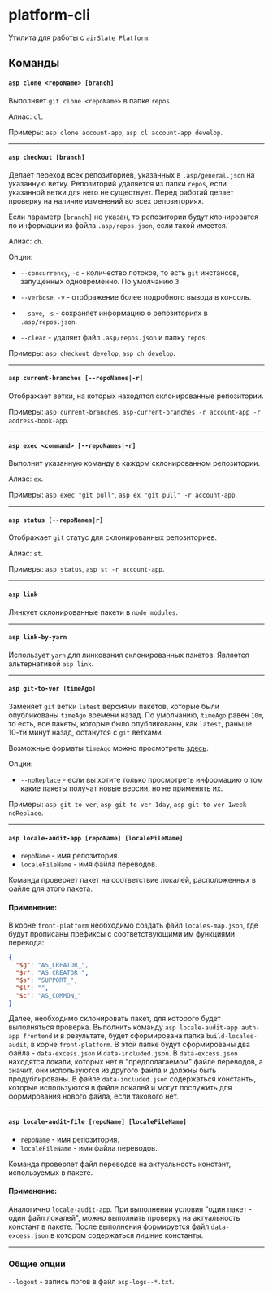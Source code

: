 # platform-cli

Утилита для работы с `airSlate Platform`.

## Команды

#### `asp clone <repoName> [branch]`

Выполняет `git clone <repoName>` в папке `repos`.

Алиас: `cl`.

Примеры: `asp clone account-app`, `asp cl account-app develop`.

---

#### `asp checkout [branch]`

Делает переход всех репозиториев, указанных в `.asp/general.json` на указанную ветку.
Репозиторий удаляется из папки `repos`, если указанной ветки для него не существует.
Перед работай делает проверку на наличие изменений во всех репозиториях.

Если параметр `[branch]` не указан, то репозитории будут клонироватся по информации из файла `.asp/repos.json`, если такой имеется.

Алиас: `ch`.

Опции:
- `--concurrency`, `-c` - количество потоков, то есть `git` инстансов, запущенных одновременно. По умолчанию `3`.

- `--verbose`, `-v` - отображение более подробного вывода в консоль.

- `--save`, `-s` - сохраняет информацию о репозиториях в `.asp/repos.json`.

- `--clear` - удаляет файл `.asp/repos.json` и папку `repos`.

Примеры: `asp checkout develop`, `asp ch develop`.

---

#### `asp current-branches [--repoNames|-r]`

Отображает ветки, на которых находятся склонированные репозитории.

Примеры: `asp current-branches`, `asp-current-branches -r account-app -r address-book-app`.

---

#### `asp exec <command> [--repoNames|-r]`

Выполнит указанную команду в каждом склонированном репозитории.

Алиас: `ex`.

Примеры: `asp exec "git pull"`, `asp ex "git pull" -r account-app`.

---

#### `asp status [--repoNames|r]`

Отображает `git` статус для склонированных репозиториев.

Алиас: `st`.

Примеры: `asp status`, `asp st -r account-app`.

---

#### `asp link`

Линкует склонированные пакети в `node_modules`.

---

#### `asp link-by-yarn`

Использует `yarn` для линкования склонированных пакетов. Является альтернативой `asp link`.

---

#### `asp git-to-ver [timeAgo]`

Заменяет `git` ветки `latest` версиями пакетов, которые были опубликованы `timeAgo` времени назад.
По умолчанию, `timeAgo` равен `10m`, то есть, все пакеты, которые было опубликованы, как `latest`, раньше 10-ти минут назад, останутся с `git` ветками.

Возможные форматы `timeAgo` можно просмотреть [здесь](https://www.npmjs.com/package/parse-duration).

Опции:

- `--noReplace` - если вы хотите только просмотреть информацию о том какие пакеты получат новые версии, но не применять их.

Примеры: `asp git-to-ver`, `asp git-to-ver 1day`, `asp git-to-ver 1week --noReplace`.

---

#### `asp locale-audit-app [repoName] [localeFileName]`
- `repoName` - имя репозитория.
- `localeFileName` - имя файла переводов.

Команда проверяет пакет на соответствие локалей, расположенных в файле для этого пакета.

#### Применение:
В корне `front-platform` необходимо создать файл `locales-map.json`, где будут прописаны префиксы с соответствующими им функциями перевода:
```json
{
  "$g": "AS_CREATOR_",
  "$r": "AS_CREATOR_",
  "$s": "SUPPORT_",
  "$l": "",
  "$c": "AS_COMMON_"
}
```
Далее, необходимо склонировать пакет, для которого будет выполняться проверка.
Выполнить команду `asp locale-audit-app auth-app frontend` и в результате, будет сформирована папка `build-locales-audit`, в корне `front-platform`.
В этой папке будут сформированы два файла - `data-excess.json` и `data-included.json`.
В `data-excess.json` находятся локали, которых нет в "предполагаемом" файле переводов, а значит, они используются из другого файла и должны быть продублированы.
В файле `data-included.json` содержаться константы, которые используются в файле локалей и могут послужить для формирования нового файла, если такового нет.

---

#### `asp locale-audit-file [repoName] [localeFileName]`
- `repoName` - имя репозитория.
- `localeFileName` - имя файла переводов.

Команда проверяет файл переводов на актуальность констант, используемых в пакете.

#### Применение:
Аналогично `locale-audit-app`.
При выполнении условия "один пакет - один файл локалей", можно выполнить проверку на актуальность констант в пакете.
После выполнения формируется файл `data-excess.json` в котором содержаться лишние константы.

---

### Общие опции

`--logout` - запись логов в файл `asp-logs--*.txt`.
